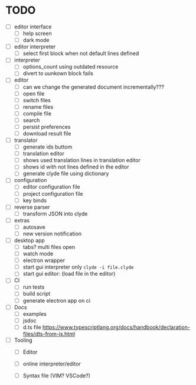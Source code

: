 # TODO

- [ ] editor interface
    - [ ] help screen
    - [ ] dark mode
- [ ] editor interpreter
    - [ ] select first block when not default lines defined
- [ ] interpreter
    - [ ] options_count using outdated resource
    - [ ] divert to uunkown block fails
- [ ] editor
    - [ ] can we change the generated document incrementally???
    - [ ] open file
    - [ ] switch files
    - [ ] rename files
    - [ ] compile file
    - [ ] search
    - [ ] persist preferences
    - [ ] download result file
- [ ] translator
    - [ ] generate ids buttom
    - [ ] translation editor
    - [ ] shows used translation lines in translation editor
    - [ ] shows id with not lines defined in the editor
    - [ ] generate clyde file using dictionary
- [ ] configuration
    - [ ] editor configuration file
    - [ ] project configuration file
    - [ ] key binds
- [ ] reverse parser
    - [ ] transform JSON into clyde
- [ ] extras
    - [ ] autosave
    - [ ] new version notification
- [ ]  desktop app
    - [ ] tabs? multi files open
    - [ ] watch mode
    - [ ] electron wrapper
    - [ ] start gui interpreter only `clyde -i file.clyde`
    - [ ] start gui editor: (load file in the editor)
- [ ] CI
    - [ ] run tests
    - [ ] build script
    - [ ] generate electron app on ci
- [ ] Docs
    - [ ] examples
    - [ ] jsdoc
    - [ ] d.ts file https://www.typescriptlang.org/docs/handbook/declaration-files/dts-from-js.html
- [ ] Tooling
    - [ ] Editor
    - [ ] online interpreter/editor
    - [ ] Syntax file (VIM? VSCode?)

